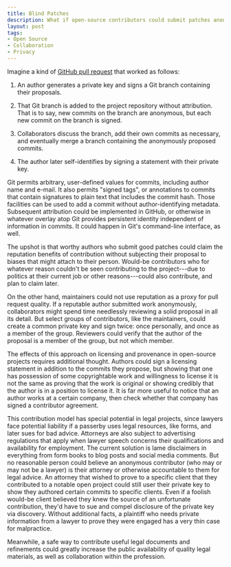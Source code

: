 ```yaml
---
title: Blind Patches
description: What if open-source contributors could submit patches anonymously and choose to claim credit later?
layout: post
tags:
- Open Source
- Collaboration
- Privacy
---
```


Imagine a kind of [GitHub pull request][pull requests] that worked as follows:

1. An author generates a private key and signs a Git branch containing their proposals.

2. That Git branch is added to the project repository without attribution. That is to say, new commits on the branch are anonymous, but each new commit on the branch is signed.

3. Collaborators discuss the branch, add their own commits as necessary, and eventually merge a branch containing the anonymously proposed commits.

4. The author later self-identifies by signing a statement with their private key.

<!--jump-->

Git permits arbitrary, user-defined values for commits, including author name and e-mail. It also permits "signed tags", or annotations to commits that contain signatures to plain text that includes the commit hash. Those facilities can be used to add a commit without author-identifying metadata. Subsequent attribution could be implemented in GitHub, or otherwise in whatever overlay atop Git provides persistent identity independent of information in commits. It could happen in Git's command-line interface, as well.

The upshot is that worthy authors who submit good patches could claim the reputation benefits of contribution without subjecting their proposal to biases that might attach to their person. Would-be contributors who for whatever reason couldn't be seen contributing to the project---due to politics at their current job or other reasons---could also contribute, and plan to claim later.

On the other hand, maintainers could not use reputation as a proxy for pull request quality. If a reputable author submitted work anonymously, collaborators might spend time needlessly reviewing a solid proposal in all its detail. But select groups of contributors, like the maintainers, could create a common private key and sign twice: once personally, and once as a member of the group. Reviewers could verify that the author of the proposal is a member of the group, but not which member.

The effects of this approach on licensing and provenance in open-source projects requires additional thought. Authors could sign a licensing statement in addition to the commits they propose, but showing that one has possession of some copyrightable work and willingness to license it is not the same as proving that the work is original or showing credibly that the author is in a position to license it. It is far more useful to notice that an author works at a certain company, then check whether that company has signed a contributor agreement.

This contribution model has special potential in legal projects, since lawyers face potential liability if a passerby uses legal resources, like forms, and later sues for bad advice. Attorneys are also subject to advertising regulations that apply when lawyer speech concerns their qualifications and availability for employment. The current solution is lame disclaimers in everything from form books to blog posts and social media comments. But no reasonable person could believe an anonymous contributor (who may or may not be a lawyer) is their attorney or otherwise accountable to them for legal advice. An attorney that wished to prove to a specific client that they contributed to a notable open project could still user their private key to show they authored certain commits to specific clients. Even if a foolish would-be client believed they knew the source of an unfortunate contribution, they'd have to sue and compel disclosure of the private key via discovery. Without additional facts, a plaintiff who needs private information from a lawyer to prove they were engaged has a very thin case for malpractice.

Meanwhile, a safe way to contribute useful legal documents and refinements could greatly increase the public availability of quality legal materials, as well as collaboration within the profession.

[pull requests]: https://help.github.com/articles/using-pull-requests/
